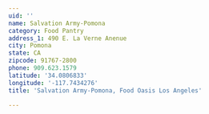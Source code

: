 ```yaml
---
uid: ''
name: Salvation Army-Pomona
category: Food Pantry
address_1: 490 E. La Verne Anenue
city: Pomona
state: CA
zipcode: 91767-2800
phone: 909.623.1579
latitude: '34.0806833'
longitude: '-117.7434276'
title: 'Salvation Army-Pomona, Food Oasis Los Angeles'

---
```

